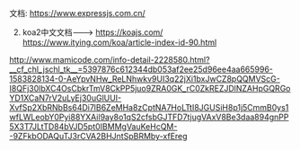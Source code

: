 文档: https://www.expressjs.com.cn/

2. koa2中文文档---> https://koajs.com/ 
https://www.itying.com/koa/article-index-id-90.html


http://www.mamicode.com/info-detail-2228580.html?__cf_chl_jschl_tk__=5397876c612344db053af2ee25d96ee4aa665996-1583828134-0-AeYpvNHw_ReLNhwkv9UI3q22jXi1bxJwCZ8pQQMVScG-I8QFj30lbXC4OsCbkrTmV8CkPP5juo9ZRA0GK_rC0ZkREZJDlNZAHpGQRGoYD1XCaN7rV2uLyEj30uGlUUI-XvfSp2XbRNbBs64Di7lB6ZeMHa8zCptNA7HoLTtI8JGUSiH8p1j5CmmB0ys1wfLWLeobY0Pyi88YXAil9ay8o1qS2cfsbGJTFD7tjugVAxV8Be3daa894gnPP5X3T7JLtTD84bVJD5pt0IBMMgVauKeHcQM--9ZFkbODAQuTJ3rCVA2BHJntSpBRMby-xfEreg
